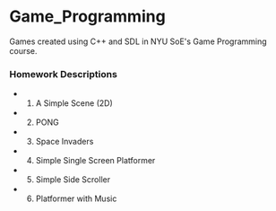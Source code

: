 # Game_Programming
Games created using C++ and SDL in NYU SoE's Game Programming course.

### Homework Descriptions
* 1. A Simple Scene (2D)
* 2. PONG
* 3. Space Invaders
* 4. Simple Single Screen Platformer
* 5. Simple Side Scroller
* 6. Platformer with Music 
